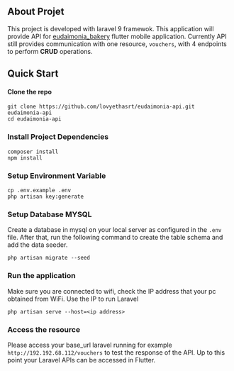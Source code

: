 ## About Projet

This project is developed with laravel 9 framewok. This application will provide API for [eudaimonia_bakery](https://github.com/lovyethasrt/eudaimonia_bakery) flutter mobile application. Currently API still provides communication with one resource, ``vouchers``, with 4 endpoints to perform <b>CRUD</b> operations.

## Quick Start

#### Clone the repo

```shell
git clone https://github.com/lovyethasrt/eudaimonia-api.git eudaimonia-api
cd eudaimonia-api
```
### Install Project Dependencies
```shell
composer install
npm install
```

### Setup Environment Variable
```Shell
cp .env.example .env
php artisan key:generate
```

### Setup Database MYSQL
Create a database in mysql on your local server as configured in the `.env` file. After that, run the following command to create the table schema and add the data seeder.
```shell
php artisan migrate --seed
```

### Run the application
Make sure you are connected to wifi, check the IP address that your pc obtained from WiFi. Use the IP to run Laravel 
```shell
php artisan serve --host=<ip address>
```

### Access the resource 
Please access your base_url laravel running for example `http://192.192.68.112/vouchers` to test the response of the API. Up to this point your Laravel APIs can be accessed in Flutter.

